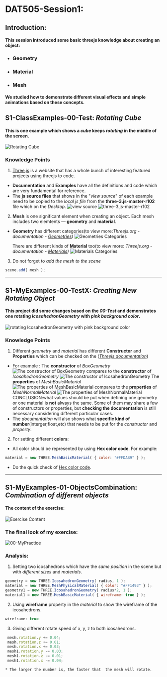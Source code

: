 # DAT505-Session1:
## Introduction:
#### This session introduced some basic threejs knowledge about creating an object:
  * ### Geometry
  * ### Material
  * ### Mesh
#### We studied how to demonstrate different visual effects and simple animations based on these concepts.
## S1-ClassExamples-00-Test: *Rotating Cube*
#### This is one example which shows a *cube* keeps *rotating* in the middle of the screen.
![Rotating Cube](/Session1-Intro,%20Basic%20Scene,%20Geometry,%20Material,%20Mesh/(README)pictures/pic-0.png "Rotating Cube")
### Knowledge Points
1. [Three.js](https://threejs.org) is a website that has a whole bunch of interesting featured projects using threejs to code.
 * **Documentation** and **Examples** have all the definitions and code which are very fundamental for reference.
  * The **js source files** that shows in the "*view source*" of each example need to be copied to the *local js file* from the __three-3.js-master-r102__ file which on the *Desktop*.
  ![view source](/Session1-Intro%2C%20Basic%20Scene%2C%20Geometry%2C%20Material%2C%20Mesh/(README)pictures/pic-1.png "view source")
    ![three-3.js-master-r102](/Session1-Intro%2C%20Basic%20Scene%2C%20Geometry%2C%20Material%2C%20Mesh/(README)pictures/pic-2.png "three-3.js-master-r102")
2. **Mesh** is one significant element when creating an object. Each mesh includes two elemtents — **geometry** and **material**.
  * **Geometry** has different categories(to view more:*Threejs.org - documentation -  [Geometries](https://threejs.org/docs/index.html#api/en/geometries/BoxGeometry))*
 ![Geometries Categories](/Session1-Intro%2C%20Basic%20Scene%2C%20Geometry%2C%20Material%2C%20Mesh/(README)pictures/pic-3.png "Geometries Categories")

    There are different kinds of **Material** too(to view more: *Threejs.org - documentation -  [Materials](https://threejs.org/docs/index.html#api/en/materials/LineBasicMaterial))*
![Materials Categories](/Session1-Intro%2C%20Basic%20Scene%2C%20Geometry%2C%20Material%2C%20Mesh/(README)pictures/pic-4.png "Materials Categories")

3. Do not forget to *add the mesh to the scene*
```javascript
scene.add( mesh );
```

********************


## S1-MyExamples-00-TestX: *Creating New Rotating Object*
#### This project did some changes based on the *00-Test* and demonstrates one rotating *IcosahedronGeometry* with *pink background color*.
![rotating IcosahedronGeometry with pink background color](/Session1-Intro%2C%20Basic%20Scene%2C%20Geometry%2C%20Material%2C%20Mesh/(README)pictures/pic-5-.png "rotating IcosahedronGeometry with pink background color")
### Knowledge Points
1. Different *geometry* and *material* has different **Constructor** and **Properties** which can be checked on the (*[Threejs documentation](https://threejs.org/docs)*)
 * For example : The **constructor** of *BoxGeometry*
 ![The constructor of BoxGeometry](/Session1-Intro%2C%20Basic%20Scene%2C%20Geometry%2C%20Material%2C%20Mesh/(README)pictures/pic-7.png "The constructor of BoxGeometry")
 compares to the **constructor** of *IcosahedronGeometry*
  ![The constructor of IcosahedronGeometry](/Session1-Intro%2C%20Basic%20Scene%2C%20Geometry%2C%20Material%2C%20Mesh/(README)pictures/pic-8.png "The constructor of IcosahedronGeometry")
  The **properties** of *MeshBasicMaterial*
    ![The properties of MeshBasicMaterial](/Session1-Intro%2C%20Basic%20Scene%2C%20Geometry%2C%20Material%2C%20Mesh/(README)pictures/pic-9.png "The properties of MeshBasicMaterial")
    compares to the **properties** of *MeshNormalMaterial*
        ![The properties of MeshNormalMaterial](/Session1-Intro%2C%20Basic%20Scene%2C%20Geometry%2C%20Material%2C%20Mesh/(README)pictures/pic-10.png "The properties of MeshNormalMaterial")
 CONCLUSION:what values should be put when defining one geometry or one material is **not** always the same. Some of them may share a few of constructors or properties, but **checking the documentation** is still necessary considering different particular cases.
 * The *documentation* will also shows what **specific kind of number**(interger,float,etc) that needs to be put for the *constructor* and *property*.
2. For setting different __colors__:
 * All color should be represented by using **Hex color code**. For example:
 ```javascript
 material = new THREE.MeshBasicMaterial( { color: "#FFDAB9" } );
 ```
 * Do the quick check of [Hex color code](https://www.cnblogs.com/summary-2017/p/7504126.html).

********************

 ## S1-MyExamples-01-ObjectsCombination: *Combination of different objects*
 #### The content of the exercise:
 ![Exercise Content](/Session1-Intro%2C%20Basic%20Scene%2C%20Geometry%2C%20Material%2C%20Mesh/(README)pictures/pic-12.png "Exercise Content")
 ### The final look of my exercise:
 ![00-MyPractice](/Session1-Intro%2C%20Basic%20Scene%2C%20Geometry%2C%20Material%2C%20Mesh/(README)pictures/pic-11.png "00-MyPractice")
 ### Analysis:
 1. Setting two icosahedrons which have the *same position* in the scene but with *different sizes* and *materials*.
 ```javascript
 geometry = new THREE.IcosahedronGeometry( radius, 1 );
material = new THREE.MeshPhysicalMaterial( { color: "#FF1493" } );
geometry1 = new THREE.IcosahedronGeometry( radius*2, 1 );
 material1 = new THREE.MeshBasicMaterial( { wireframe: true } );
 ```
 2. Using **wireframe** property in the *material* to show the wireframe of the icosahedrons.
 ```javascript
 wireframe: true
 ```
 3. Giving different rotate speed of x, y, z to both icosahedrons.
  ```javascript
   mesh.rotation.y += 0.04;
   mesh.rotation.z += 0.01;
   mesh.rotation.x += 0.03;
   mesh1.rotation.y -= 0.03;
   mesh1.rotation.z -= 0.01;
   mesh1.rotation.x -= 0.04;
 ```
    * The larger the number is, the faster that  the mesh will rotate.
